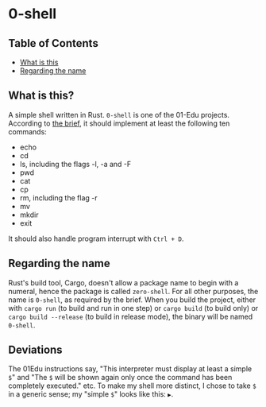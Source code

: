 # 0-shell

## Table of Contents

- [What is this](#what-is-this)
- [Regarding the name](#regarding-the-name)

## What is this?

A simple shell written in Rust. `0-shell` is one of the 01-Edu projects. According to [the brief](https://github.com/01-edu/public/tree/master/subjects/0-shell), it should implement at least the following ten commands:

- echo
- cd
- ls, including the flags -l, -a and -F
- pwd
- cat
- cp
- rm, including the flag -r
- mv
- mkdir
- exit

It should also handle program interrupt with `Ctrl + D`.

## Regarding the name

Rust's build tool, Cargo, doesn't allow a package name to begin with a numeral, hence the package is called `zero-shell`. For all other purposes, the name is `0-shell`, as required by the brief. When you build the project, either with `cargo run` (to build and run in one step) or `cargo build` (to build only) or `cargo build --release` (to build in release mode), the binary will be named `0-shell`.

## Deviations

The 01Edu instructions say, "This interpreter must display at least a simple `$`" and "The `$` will be shown again only once the command has been completely executed." etc. To make my shell more distinct, I chose to take `$` in a generic sense; my "simple `$`" looks like this: `▶`.
